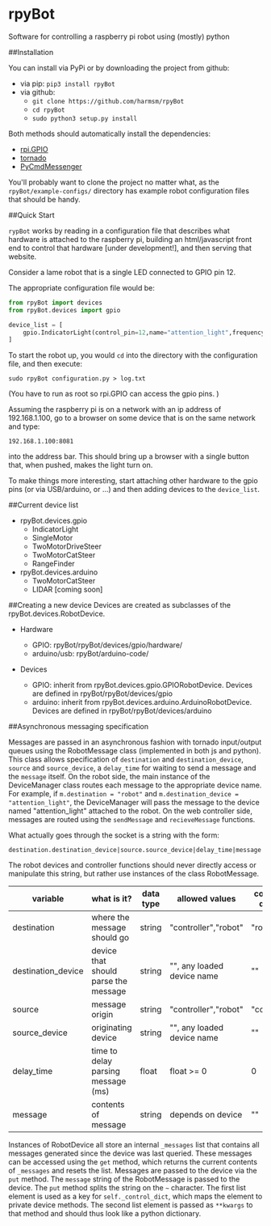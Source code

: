 rpyBot
=======

Software for controlling a raspberry pi robot using (mostly) python

##Installation

You can install via PyPi or by downloading the project from github:

 * via pip: `pip3 install rpyBot`
 * via github:
   + `git clone https://github.com/harmsm/rpyBot`
   + `cd rpyBot`
   + `sudo python3 setup.py install`

Both methods should automatically install the dependencies:

 * [rpi.GPIO]()
 * [tornado]()
 * [PyCmdMessenger]()

You'll probably want to clone the project no matter what, as the
`rpyBot/example-configs/` directory has example robot configuration files that
should be handy.


##Quick Start

`rypBot` works by reading in a configuration file that describes what hardware 
is attached to the raspberry pi, building an html/javascript front end to control
that hardware [under development!], and then serving that website.  

Consider a lame robot that is a single LED connected to GPIO pin 12. 

The appropriate configuration file would be:
  
```python
from rpyBot import devices
from rpyBot.devices import gpio

device_list = [ 
    gpio.IndicatorLight(control_pin=12,name="attention_light",frequency=1,duty_cycle=50),
]
```

To start the robot up, you would `cd` into the directory with the configuration 
file, and then execute:

`sudo rpyBot configuration.py > log.txt`

(You have to run as root so rpi.GPIO can access the gpio pins. )

Assuming the raspberry pi is on a network with an ip address of 192.168.1.100, 
go to a browser on some device that is on the same network and type:

`192.168.1.100:8081`

into the address bar. This should bring up a browser with a single button that, 
when pushed, makes the light turn on.  

To make things more interesting, start attaching other hardware to the gpio pins
(or via USB/arduino, or ...) and then adding devices to the `device_list`.

##Current device list

 * rpyBot.devices.gpio
   + IndicatorLight
   + SingleMotor
   + TwoMotorDriveSteer
   + TwoMotorCatSteer
   + RangeFinder
 * rpyBot.devices.arduino
   + TwoMotorCatSteer
   + LIDAR [coming soon]
 
##Creating a new device
Devices are created as subclasses of the rpyBot.devices.RobotDevice.

 * Hardware
   + GPIO: rpyBot/rpyBot/devices/gpio/hardware/
   + arduino/usb: rpyBot/arduino-code/

 * Devices
   + GPIO: inherit from rpyBot.devices.gpio.GPIORobotDevice. Devices are 
     defined in rpyBot/rpyBot/devices/gpio
   + arduino: inherit from rpyBot.devices.arduino.ArduinoRobotDevice. Devices
     are defined in rpyBot/rpyBot/devices/arduino

   
##Asynchronous messaging specification

Messages are passed in an asynchronous fashion with tornado input/output 
queues using the RobotMessage class (implemented in both js and python). This
class allows specification of `destination` and `destination_device`,
`source` and `source_device`, a `delay_time` for waiting to send a
message and the `message` itself.  On the robot side, the main instance of
the DeviceManager class routes each message to the appropriate device name. 
For example, if `m.destination = "robot"` and `m.destination_device = 
"attention_light"`, the DeviceManager will pass the message to the device named
"attention_light" attached to the robot.  On the web controller side, messages
are routed using the `sendMessage` and `recieveMessage` functions. 

What actually goes through the socket is a string with the form:

    destination.destination_device|source.source_device|delay_time|message

The robot devices and controller functions should never directly access or
manipulate this string, but rather use instances of the class RobotMessage.

variable | what is it? | data type | allowed values | controller default | robot default 
-------- | ----------- | --------- | -------------- | ------------------ | -------------
destination | where the message should go | string | "controller","robot" | "robot" | "controller"
destination_device | device that should parse the message | string | "", any loaded device name | "" | ""
source | message origin | string | "controller","robot" | "controller" | "robot" 
source_device | originating device | string | "", any loaded device name | "" | ""
delay_time | time to delay parsing message (ms) | float | float >= 0 | 0 | 0
message | contents of message | string | depends on device | "" | "" 

Instances of RobotDevice all store an internal `_messages` list that contains all
messages generated since the device was last queried.  These messages can be 
accessed using the `get` method, which returns the current contents of `_messages`
and resets the list.  Messages are passed to the device via the `put` method.  The
`message` string of the RobotMessage is passed to the device. The `put` method 
splits the string on the `~` character.  The first list element is used as a key
for `self._control_dict`, which maps the element to private device methods.  The
second list element is passed as `**kwargs` to that method and should thus look
like a python dictionary.
